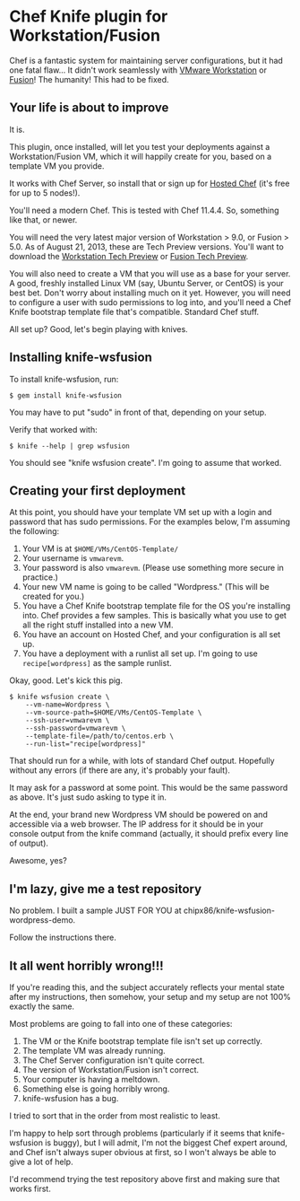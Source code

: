 Chef Knife plugin for Workstation/Fusion
========================================

Chef is a fantastic system for maintaining server configurations, but it had
one fatal flaw... It didn't work seamlessly with
[VMware Workstation](http://www.vmware.com/products/workstation) or
[Fusion](http://www.vmware.com/products/fusion/overview.html)!
The humanity! This had to be fixed.


Your life is about to improve
-----------------------------

It is.

This plugin, once installed, will let you test your deployments against a
Workstation/Fusion VM, which it will happily create for you, based on a
template VM you provide.

It works with Chef Server, so install that or sign up for
[Hosted Chef](http://www.opscode.com/enterprise-chef/) (it's free for up to 5
nodes!).

You'll need a modern Chef. This is tested with Chef 11.4.4. So, something like
that, or newer.

You will need the very latest major version of Workstation > 9.0, or Fusion >
5.0. As of August 21, 2013, these are Tech Preview versions. You'll want
to download the
[Workstation Tech Preview](https://communities.vmware.com/community/vmtn/beta/workstation_2013) or
[Fusion Tech Preview](https://communities.vmware.com/community/vmtn/beta/fusion_2013).

You will also need to create a VM that you will use as a base for your server.
A good, freshly installed Linux VM (say, Ubuntu Server, or CentOS) is your best
bet. Don't worry about installing much on it yet. However, you will need to
configure a user with sudo permissions to log into, and you'll need a Chef
Knife bootstrap template file that's compatible. Standard Chef stuff.

All set up? Good, let's begin playing with knives.


Installing knife-wsfusion
-------------------------

To install knife-wsfusion, run:

    $ gem install knife-wsfusion

You may have to put "sudo" in front of that, depending on your setup.

Verify that worked with:

    $ knife --help | grep wsfusion

You should see "knife wsfusion create". I'm going to assume that worked.


Creating your first deployment
------------------------------

At this point, you should have your template VM set up with a login and
password that has sudo permissions. For the examples below, I'm assuming the
following:

  1. Your VM is at ```$HOME/VMs/CentOS-Template/```
  2. Your username is ```vmwarevm```.
  3. Your password is also ```vmwarevm```. (Please use something more secure in
	 practice.)
  4. Your new VM name is going to be called "Wordpress." (This will be created
	 for you.)
  5. You have a Chef Knife bootstrap template file for the OS you're installing
	 into. Chef provides a few samples. This is basically what you use to get
	 all the right stuff installed into a new VM.
  5. You have an account on Hosted Chef, and your configuration is all set up.
  6. You have a deployment with a runlist all set up. I'm going to use
	 ```recipe[wordpress]``` as the sample runlist.

Okay, good. Let's kick this pig.

    $ knife wsfusion create \
	    --vm-name=Wordpress \
		--vm-source-path=$HOME/VMs/CentOS-Template \
		--ssh-user=vmwarevm \
		--ssh-password=vmwarevm \
		--template-file=/path/to/centos.erb \
		--run-list="recipe[wordpress]"

That should run for a while, with lots of standard Chef output. Hopefully
without any errors (if there are any, it's probably your fault).

It may ask for a password at some point. This would be the same password as
above. It's just sudo asking to type it in.

At the end, your brand new Wordpress VM should be powered on and accessible via
a web browser. The IP address for it should be in your console output from the
knife command (actually, it should prefix every line of output).

Awesome, yes?


I'm lazy, give me a test repository
-----------------------------------

No problem. I built a sample JUST FOR YOU at
chipx86/knife-wsfusion-wordpress-demo.

Follow the instructions there.


It all went horribly wrong!!!
-----------------------------

If you're reading this, and the subject accurately reflects your mental state
after my instructions, then somehow, your setup and my setup are not 100%
exactly the same.

Most problems are going to fall into one of these categories:

  1. The VM or the Knife bootstrap template file isn't set up correctly.
  2. The template VM was already running.
  3. The Chef Server configuration isn't quite correct.
  4. The version of Workstation/Fusion isn't correct.
  5. Your computer is having a meltdown.
  6. Something else is going horribly wrong.
  7. knife-wsfusion has a bug.

I tried to sort that in the order from most realistic to least.

I'm happy to help sort through problems (particularly if it seems that
knife-wsfusion is buggy), but I will admit, I'm not the biggest Chef expert
around, and Chef isn't always super obvious at first, so I won't always be able
to give a lot of help.

I'd recommend trying the test repository above first and making sure that
works first.
